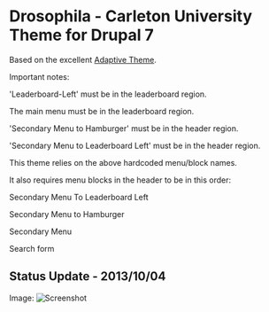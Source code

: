 # Drosophila - Carleton University Theme for Drupal 7

Based on the excellent [Adaptive Theme](https://drupal.org/project/adaptivetheme).

Important notes:

'Leaderboard-Left' must be in the leaderboard region.

The main menu must be in the leaderboard region. 

'Secondary Menu to Hamburger' must be in the header region. 

'Secondary Menu to Leaderboard Left' must be in the header region. 

This theme relies on the above hardcoded menu/block names. 

It also requires menu blocks in the header to be in this order: 

Secondary Menu To Leaderboard Left	
 
Secondary Menu to Hamburger	
 
Secondary Menu	
 
Search form

## Status Update - 2013/10/04

Image: ![Screenshot](http://i.imgur.com/PDJ9ddK.png?1)
